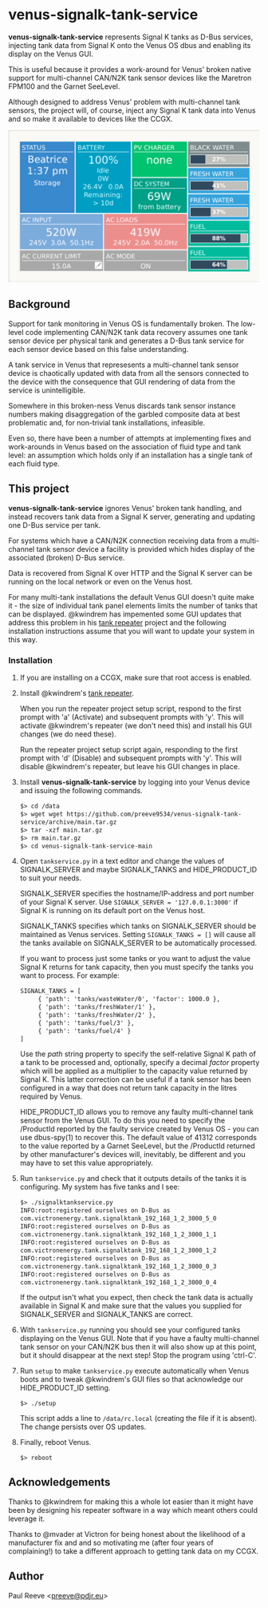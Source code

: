 # venus-signalk-tank-service

__venus-signalk-tank-service__ represents Signal K tanks as D-Bus
services, injecting tank data from Signal K onto the Venus OS dbus
and enabling its display on the Venus GUI.

This is useful because it provides a work-around for Venus' broken
native support for multi-channel CAN/N2K tank sensor devices like
the Maretron FPM100 and the Garnet SeeLevel. 

Although designed to address Venus' problem with multi-channel tank
sensors, the project will, of course, inject any Signal K tank data
into Venus and so make it available to devices like the CCGX.

![CCGX tank display](venus.png)

## Background

Support for tank monitoring in Venus OS is fundamentally broken.
The low-level code implementing CAN/N2K tank data recovery assumes
one tank sensor device per physical tank and generates a D-Bus
tank service for each sensor device based on this false
understanding.

A tank service in Venus that represesents a multi-channel tank sensor
device is chaotically updated with data from all the sensors connected
to the device with the consequence that GUI rendering of data from the
service is unintelligible.

Somewhere in this broken-ness Venus discards tank sensor instance
numbers making disaggregation of the garbled composite data at best
problematic and, for non-trivial tank installations, infeasible.

Even so, there have been a number of attempts at implementing fixes
and work-arounds in Venus based on the association of fluid type and
tank level: an assumption which holds only if an installation has a
single tank of each fluid type.

## This project

__venus-signalk-tank-service__ ignores Venus' broken tank handling,
and instead recovers tank data from a Signal K server, generating
and updating one D-Bus service per tank.

For systems which have a CAN/N2K connection receiving data from a
multi-channel tank sensor device a facility is provided which hides
display of the associated (broken) D-Bus service.

Data is recovered from Signal K over HTTP and the Signal K server can
be running on the local network or even on the Venus host.

For many multi-tank installations the default Venus GUI doesn't quite
make it - the size of individual tank panel elements limits the number
of tanks that can be displayed.
@kwindrem has impemented some GUI updates that address this problem
in his
[tank repeater](https://github.com/kwindrem/SeeLevel-N2K-Victron-VenusOS)
project and the following installation instructions assume that you
will want to update your system in this way.

### Installation

1. If you are installing on a CCGX, make sure that root access is
   enabled.
   
2. Install @kwindrem's
   [tank repeater](https://github.com/kwindrem/SeeLevel-N2K-Victron-VenusOS).
   
   When you run the repeater project setup script, respond to the
   first prompt with 'a' (Activate) and subsequent prompts with 'y'.
   This will activate @kwindrem's repeater (we don't need this) and
   install his GUI changes (we do need these).
   
   Run the repeater project setup script again, responding to the
   first prompt with 'd' (Disable) and subsequent prompts with 'y'.
   This will disable @kwindrem's repeater, but leave his GUI changes
   in place.
   
3. Install __venus-signalk-tank-service__ by logging into your Venus
   device and issuing the following commands.
   ```
   $> cd /data
   $> wget wget https://github.com/preeve9534/venus-signalk-tank-service/archive/main.tar.gz
   $> tar -xzf main.tar.gz
   $> rm main.tar.gz
   $> cd venus-signalk-tank-service-main
   ```

4. Open ```tankservice.py``` in a text editor and change the
   values of SIGNALK_SERVER and maybe SIGNALK_TANKS and
   HIDE_PRODUCT_ID to suit your needs.

   SIGNALK_SERVER specifies the hostname/IP-address and port
   number of your Signal K server.
   Use ```SIGNALK_SERVER = '127.0.0.1:3000'``` if Signal K is
   running on its default port on the Venus host.
   
   SIGNALK_TANKS specifies which tanks on SIGNALK_SERVER should
   be maintained as Venus services.
   Setting ```SIGNALK_TANKS = []``` will cause all the tanks
   available on SIGNALK_SERVER to be automatically processed.
   
   If you want to process just some tanks or you want to adjust the
   value Signal K returns for tank capacity, then you must specify the
   tanks you want to process. For example:
   ```
   SIGNALK_TANKS = [
        { 'path': 'tanks/wasteWater/0', 'factor': 1000.0 },
        { 'path': 'tanks/freshWater/1' },
        { 'path': 'tanks/freshWater/2' },
        { 'path': 'tanks/fuel/3' },
        { 'path': 'tanks/fuel/4' }
   ]
   ```
   
   Use the *path* string property to specify the self-relative Signal K
   path of a tank to be processed and, optionally, specify a decimal
   *factor* property which will be applied as a multiplier to the capacity
   value returned by Signal K.
   This latter correction can be useful if a tank sensor has been
   configured in a way that does not return tank capacity in the litres
   required by Venus.
   
   HIDE_PRODUCT_ID allows you to remove any faulty multi-channel tank
   sensor from the Venus GUI.
   To do this you need to specify the /ProductId reported by the faulty
   service created by Venus OS - you can use dbus-spy(1) to recover this.
   The default value of 41312 corresponds to the value reported by a
   Garnet SeeLevel, but the /ProductId returned by other manufacturer's
   devices will, inevitably, be different and you may have to set this
   value appropriately.

5. Run ```tankservice.py``` and check that it outputs details of the tanks
   it is configuring. My system has five tanks and I see:
   ```
   $> ./signalktankservice.py 
   INFO:root:registered ourselves on D-Bus as com.victronenergy.tank.signalktank_192_168_1_2_3000_5_0
   INFO:root:registered ourselves on D-Bus as com.victronenergy.tank.signalktank_192_168_1_2_3000_1_1
   INFO:root:registered ourselves on D-Bus as com.victronenergy.tank.signalktank_192_168_1_2_3000_1_2
   INFO:root:registered ourselves on D-Bus as com.victronenergy.tank.signalktank_192_168_1_2_3000_0_3
   INFO:root:registered ourselves on D-Bus as com.victronenergy.tank.signalktank_192_168_1_2_3000_0_4
   ```
   If the output isn't what you expect, then check the tank data
   is actually available in Signal K and make sure that the values
   you supplied for SIGNALK_SERVER and SIGNALK_TANKS are correct.

6. With ```tankservice.py``` running you should see your configured tanks
   displaying on the Venus GUI.
   Note that if you have a faulty multi-channel tank sensor on your
   CAN/N2K bus then it will also show up at this point, but it should
   disappear at the next step!
   Stop the program using 'ctrl-C'.

7. Run ```setup``` to make ```tankservice.py``` execute automatically when
   Venus boots and to tweak @kwindrem's GUI files so that acknowledge our
   HIDE_PRODUCT_ID setting.
   ```
   $> ./setup
   ```
   This script adds a line to ```/data/rc.local``` (creating the file if it
   is absent).
   The change persists over OS updates.
   
8. Finally, reboot Venus.
   ```
   $> reboot
   ```

## Acknowledgements

Thanks to @kwindrem for making this a whole lot easier than it might have
been by designing his repeater software in a way which meant others could
leverage it.

Thanks to @mvader at Victron for being honest about the likelihood of a
manufacturer fix and and so motivating me (after four years of complaining!)
to take a different approach to getting tank data on my CCGX.

## Author

Paul Reeve \<<preeve@pdjr.eu>\>
